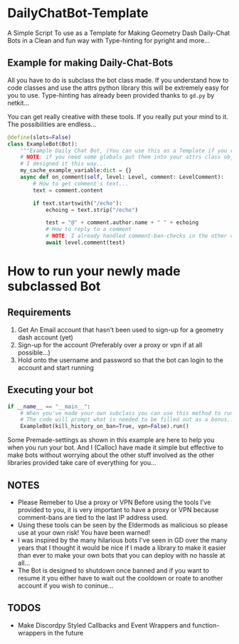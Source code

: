 # DailyChatBot-Template
A Simple Script To use as a Template for Making Geometry Dash Daily-Chat Bots in a Clean and fun way with Type-hinting for pyright and more...


## Example for making Daily-Chat-Bots
All you have to do is subclass the bot class made. If you understand how to code classes and use the attrs python library this 
will be extremely easy for you to use. Type-hinting has already been provided thanks to `gd.py` by netkit...

You can get really creative with these tools. If you really put your mind to it. The possibilities are endless...

```python
@define(slots=False)
class ExampleBot(Bot):
    """Example Daily Chat Bot, (You can use this as a Template if you really want...)"""
    # NOTE: if you need some globals put them into your attrs class object it's why 
    # I designed it this way...
    my_cache_example_variable:dict = {}
    async def on_comment(self, level: Level, comment: LevelComment):
        # How to get comment's text...
        text = comment.content

        if text.startswith("/echo"):
            echoing = text.strip("/echo")

            test = "@" + comment.author.name + " " + echoing
            # How to reply to a comment 
            # NOTE: I already handled comment-ban-checks in the other class-object...
            await level.comment(test)
```

# How to run your newly made subclassed Bot
## Requirements
1. Get An Email account that hasn't been used to sign-up for a geometry dash account (yet)
2. Sign-up for the account (Preferably over a proxy or vpn if at all possible...)
3. Hold onto the username and password so that the bot can login to the account and start running

## Executing your bot
```python
if __name__ == "__main__":
    # When you've made your own subclass you can use this method to run your bot, 
    # The code will prompt what is needed to be filled out as a bonus...
    ExampleBot(kill_history_on_ban=True, vpn=False).run()
```
Some Premade-settings as shown in this example are here to help you when you run your bot. And I (Calloc) have made it simple but effective to make bots without worrying about the other stuff involved as the other libraries provided take care of everything for you...

## NOTES
- Please Remeber to Use a proxy or VPN Before using the tools I've provided to you, it is very important to have a proxy or VPN because comment-bans are tied to the last IP address used. 
- Using these tools can be seen by the Eldermods as malicious so please use at your own risk! You have been warned! 
- I was inspired by the many hilarious bots I've seen in GD over the many years that I thought it would be nice if I made a library to make it easier than ever to make your own bots that you can deploy with no hassle at all...
- The Bot is designed to shutdown once banned and if you want to resume it you either have to wait out the cooldown or roate to another account if you wish to coninue...

## TODOS
- Make Discordpy Styled Callbacks and Event Wrappers and function-wrappers in the future 


